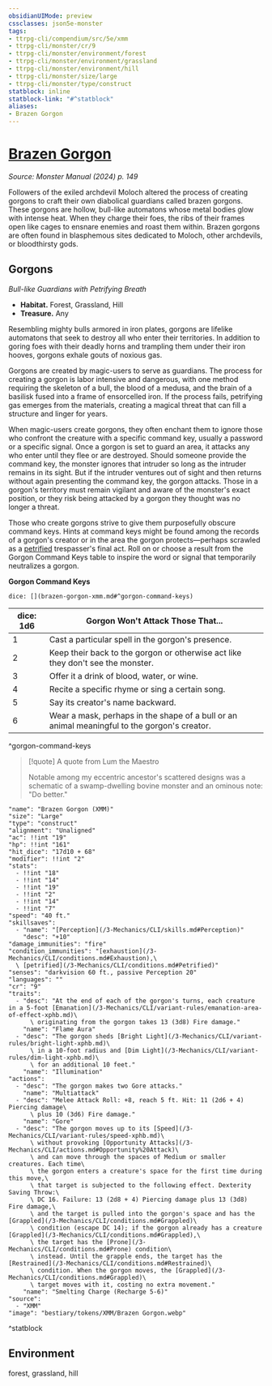 ```yaml
---
obsidianUIMode: preview
cssclasses: json5e-monster
tags:
- ttrpg-cli/compendium/src/5e/xmm
- ttrpg-cli/monster/cr/9
- ttrpg-cli/monster/environment/forest
- ttrpg-cli/monster/environment/grassland
- ttrpg-cli/monster/environment/hill
- ttrpg-cli/monster/size/large
- ttrpg-cli/monster/type/construct
statblock: inline
statblock-link: "#^statblock"
aliases:
- Brazen Gorgon
---
```

# [Brazen Gorgon](3-Mechanics\CLI\bestiary\construct/brazen-gorgon-xmm.md)
*Source: Monster Manual (2024) p. 149*  

Followers of the exiled archdevil Moloch altered the process of creating gorgons to craft their own diabolical guardians called brazen gorgons. These gorgons are hollow, bull-like automatons whose metal bodies glow with intense heat. When they charge their foes, the ribs of their frames open like cages to ensnare enemies and roast them within. Brazen gorgons are often found in blasphemous sites dedicated to Moloch, other archdevils, or bloodthirsty gods.

## Gorgons

*Bull-like Guardians with Petrifying Breath*

- **Habitat.** Forest, Grassland, Hill  
- **Treasure.** Any  

Resembling mighty bulls armored in iron plates, gorgons are lifelike automatons that seek to destroy all who enter their territories. In addition to goring foes with their deadly horns and trampling them under their iron hooves, gorgons exhale gouts of noxious gas.

Gorgons are created by magic-users to serve as guardians. The process for creating a gorgon is labor intensive and dangerous, with one method requiring the skeleton of a bull, the blood of a medusa, and the brain of a basilisk fused into a frame of ensorcelled iron. If the process fails, petrifying gas emerges from the materials, creating a magical threat that can fill a structure and linger for years.

When magic-users create gorgons, they often enchant them to ignore those who confront the creature with a specific command key, usually a password or a specific signal. Once a gorgon is set to guard an area, it attacks any who enter until they flee or are destroyed. Should someone provide the command key, the monster ignores that intruder so long as the intruder remains in its sight. But if the intruder ventures out of sight and then returns without again presenting the command key, the gorgon attacks. Those in a gorgon's territory must remain vigilant and aware of the monster's exact position, or they risk being attacked by a gorgon they thought was no longer a threat.

Those who create gorgons strive to give them purposefully obscure command keys. Hints at command keys might be found among the records of a gorgon's creator or in the area the gorgon protects—perhaps scrawled as a [petrified](/3-Mechanics/CLI/conditions.md#Petrified) trespasser's final act. Roll on or choose a result from the Gorgon Command Keys table to inspire the word or signal that temporarily neutralizes a gorgon.

**Gorgon Command Keys**

`dice: [](brazen-gorgon-xmm.md#^gorgon-command-keys)`

| dice: 1d6 | Gorgon Won't Attack Those That... |
|-----------|-----------------------------------|
| 1 | Cast a particular spell in the gorgon's presence. |
| 2 | Keep their back to the gorgon or otherwise act like they don't see the monster. |
| 3 | Offer it a drink of blood, water, or wine. |
| 4 | Recite a specific rhyme or sing a certain song. |
| 5 | Say its creator's name backward. |
| 6 | Wear a mask, perhaps in the shape of a bull or an animal meaningful to the gorgon's creator. |
^gorgon-command-keys

> [!quote] A quote from Lum the Maestro  
> 
> Notable among my eccentric ancestor's scattered designs was a schematic of a swamp-dwelling bovine monster and an ominous note: "Do better."


```statblock
"name": "Brazen Gorgon (XMM)"
"size": "Large"
"type": "construct"
"alignment": "Unaligned"
"ac": !!int "19"
"hp": !!int "161"
"hit_dice": "17d10 + 68"
"modifier": !!int "2"
"stats":
  - !!int "18"
  - !!int "14"
  - !!int "19"
  - !!int "2"
  - !!int "14"
  - !!int "7"
"speed": "40 ft."
"skillsaves":
  - "name": "[Perception](/3-Mechanics/CLI/skills.md#Perception)"
    "desc": "+10"
"damage_immunities": "fire"
"condition_immunities": "[exhaustion](/3-Mechanics/CLI/conditions.md#Exhaustion),\
  \ [petrified](/3-Mechanics/CLI/conditions.md#Petrified)"
"senses": "darkvision 60 ft., passive Perception 20"
"languages": ""
"cr": "9"
"traits":
  - "desc": "At the end of each of the gorgon's turns, each creature in a 5-foot [Emanation](/3-Mechanics/CLI/variant-rules/emanation-area-of-effect-xphb.md)\
      \ originating from the gorgon takes 13 (3d8) Fire damage."
    "name": "Flame Aura"
  - "desc": "The gorgon sheds [Bright Light](/3-Mechanics/CLI/variant-rules/bright-light-xphb.md)\
      \ in a 10-foot radius and [Dim Light](/3-Mechanics/CLI/variant-rules/dim-light-xphb.md)\
      \ for an additional 10 feet."
    "name": "Illumination"
"actions":
  - "desc": "The gorgon makes two Gore attacks."
    "name": "Multiattack"
  - "desc": "Melee Attack Roll: +8, reach 5 ft. Hit: 11 (2d6 + 4) Piercing damage\
      \ plus 10 (3d6) Fire damage."
    "name": "Gore"
  - "desc": "The gorgon moves up to its [Speed](/3-Mechanics/CLI/variant-rules/speed-xphb.md)\
      \ without provoking [Opportunity Attacks](/3-Mechanics/CLI/actions.md#Opportunity%20Attack)\
      \ and can move through the spaces of Medium or smaller creatures. Each time\
      \ the gorgon enters a creature's space for the first time during this move,\
      \ that target is subjected to the following effect. Dexterity Saving Throw:\
      \ DC 16. Failure: 13 (2d8 + 4) Piercing damage plus 13 (3d8) Fire damage,\
      \ and the target is pulled into the gorgon's space and has the [Grappled](/3-Mechanics/CLI/conditions.md#Grappled)\
      \ condition (escape DC 14); if the gorgon already has a creature [Grappled](/3-Mechanics/CLI/conditions.md#Grappled),\
      \ the target has the [Prone](/3-Mechanics/CLI/conditions.md#Prone) condition\
      \ instead. Until the grapple ends, the target has the [Restrained](/3-Mechanics/CLI/conditions.md#Restrained)\
      \ condition. When the gorgon moves, the [Grappled](/3-Mechanics/CLI/conditions.md#Grappled)\
      \ target moves with it, costing no extra movement."
    "name": "Smelting Charge (Recharge 5-6)"
"source":
  - "XMM"
"image": "bestiary/tokens/XMM/Brazen Gorgon.webp"
```
^statblock

## Environment

forest, grassland, hill